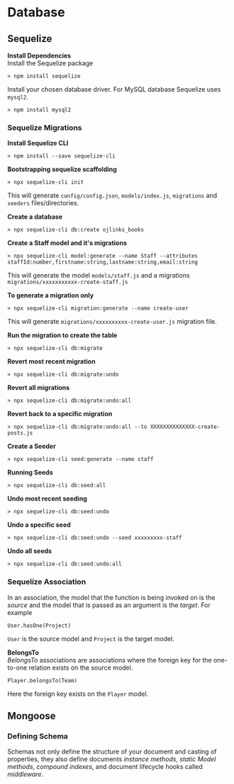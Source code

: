 # Database

## Sequelize
__Install Dependencies__   
Install the Sequelize package  
```
> npm install sequelize
```
Install your chosen database driver. For MySQL database Sequelize uses `mysql2`.  
```
> npm install mysql2
```

### Sequelize Migrations  
__Install Sequelize CLI__    
```
> npm install --save sequelize-cli
```

__Bootstrapping sequelize scaffolding__
```
> npx sequelize-cli init
```  
This will generate `config/config.json`, `models/index.js`, `migrations` and `seeders` files/directories.  

__Create a database__    
```
> npx sequelize-cli db:create ojlinks_books
```
__Create a Staff model and it's migrations__  
```
> npx sequelize-cli model:generate --name Staff --attributes staffId:number,firstname:string,lastname:string,email:string  
```
This will generate the model `models/staff.js` and a migrations `migrations/xxxxxxxxxxx-create-staff.js`  

__To generate a migration only__     
```
> npx sequelize-cli migration:generate --name create-user
```
This will generate `migrations/xxxxxxxxxx-create-user.js` migration file.  

__Run the migration to create the table__  
```
> npx sequelize-cli db:migrate  
```

__Revert most recent migration__      
```
> npx sequelize-cli db:migrate:undo
```  

__Revert all migrations__    
```
> npx sequelize-cli db:migrate:undo:all
```  

__Revert back to a specific migration__     
```
> npx sequelize-cli db:migrate:undo:all --to XXXXXXXXXXXXXX-create-posts.js
```  

__Create a Seeder__    
```
> npx sequelize-cli seed:generate --name staff
```  

__Running Seeds__   
```
> npx sequelize-cli db:seed:all
```

__Undo most recent seeding__    
```
> npx sequelize-cli db:seed:undo
```

__Undo a specific seed__  
```
> npx sequelize-cli db:seed:undo --seed xxxxxxxxx-staff
```  

__Undo all seeds__    
```
> npx sequelize-cli db:seed:undo:all
```  

### Sequelize Association  
In an association, the model that the function is being invoked on is the _source_ and the model that is passed as an argument is the _target_. For example  
```
User.hasOne(Project)
```
`User` is the source model and `Project` is the target model.  

__BelongsTo__  
_BelongsTo_ associations are associations where the foreign key for the one-to-one relation exists on the source model.  
```
Player.belongsTo(Team)
```  
Here the foreign key exists on the `Player` model.  


## Mongoose  
### Defining Schema    
Schemas not only define the structure of your document and casting of properties, they also define documents _instance methods_, _static Model methods_, _compound indexes_, and document lifecycle hooks called _middleware_.   
